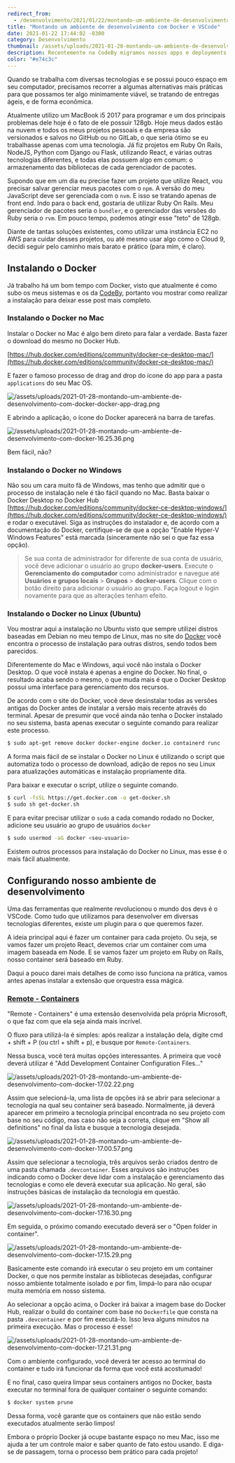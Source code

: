 ```yaml
---
redirect_from:
  - /desenvolvimento/2021/01/22/montando-um-ambiente-de-desenvolvimento-com-docker-e-vscode.html
title: "Montando um ambiente de desenvolvimento com Docker e VSCode"
date: 2021-01-22 17:44:02 -0300
category: Desenvolvimento
thumbnail: /assets/uploads/2021-01-28-montando-um-ambiente-de-desenvolvimento-com-docker-thumbnail.jpg
description: Recentemente na CodeBy migramos nossos apps e deployments da Digital Ocean para a AWS e com isso pudemos usufruir de toda a gama de serviços que a Amazon Web Services possui.
color: "#e74c3c"
---
```

Quando se trabalha com diversas tecnologias e se possui pouco espaço em seu computador, precisamos recorrer a algumas alternativas mais práticas para que possamos ter algo minimamente viável, se tratando de entregas ágeis, e de forma econômica.

Atualmente utilizo um MacBook i5 2017 para programar e um dos principais problemas dele hoje é o fato de ele possuir 128gb. Hoje meus dados estão na nuvem e todos os meus projetos pessoais e da empresa são versionados e salvos no GitHub ou no GitLab, o que seria ótimo se eu trabalhasse apenas com uma tecnologia. Já fiz projetos em Ruby On Rails, NodeJS, Python com Django ou Flask, utilizando React, e várias outras tecnologias diferentes, e todas elas possuem algo em comum: o armazenamento das bibliotecas de cada gerenciador de pacotes.

Supondo que em um dia eu precise fazer um projeto que utilize React, vou precisar salvar gerenciar meus pacotes com o `npm`. A versão do meu JavaScript deve ser gerenciada com o `nvm`. E isso se tratando apenas de front end. Indo para o back end, gostaria de utilizar Ruby On Rails. Meu gerenciador de pacotes seria o `bundler`, e o gerenciador das versões do Ruby seria o `rvm`. Em pouco tempo, podemos atingir esse "teto" de 128gb.

Diante de tantas soluções existentes, como utilizar uma instância EC2 no AWS para cuidar desses projetos, ou até mesmo usar algo como o Cloud 9, decidi seguir pelo caminho mais barato e prático (para mim, é claro).

## Instalando o Docker

Já trabalho há um bom tempo com Docker, visto que atualmente é como subo os meus sistemas e os da [CodeBy](https://codeby.com.br/), portanto vou mostrar como realizar a instalação para deixar esse post mais completo.

### Instalando o Docker no Mac

Instalar o Docker no Mac é algo bem direto para falar a verdade. Basta fazer o download do mesmo no Docker Hub.

[https://hub.docker.com/editions/community/docker-ce-desktop-mac/](https://hub.docker.com/editions/community/docker-ce-desktop-mac/)

E fazer o famoso processo de drag and drop do ícone do app para a pasta `applications` do seu Mac OS.

![/assets/uploads/2021-01-28-montando-um-ambiente-de-desenvolvimento-com-docker-docker-app-drag.png](/assets/uploads/2021-01-28-montando-um-ambiente-de-desenvolvimento-com-docker-docker-app-drag.png)

E abrindo a aplicação, o ícone do Docker aparecerá na barra de tarefas.

![/assets/uploads/2021-01-28-montando-um-ambiente-de-desenvolvimento-com-docker-16.25.36.png](/assets/uploads/2021-01-28-montando-um-ambiente-de-desenvolvimento-com-docker-16.25.36.png)

Bem fácil, não?

### Instalando o Docker no Windows

Não sou um cara muito fã de Windows, mas tenho que admitir que o processo de instalação nele é tão fácil quando no Mac. Basta baixar o Docker Desktop no Docker Hub [https://hub.docker.com/editions/community/docker-ce-desktop-windows/](https://hub.docker.com/editions/community/docker-ce-desktop-windows/) e rodar o executável. Siga as instruções do instalador e, de acordo com a documentação do Docker, certifique-se de que a opção "Enable Hyper-V Windows Features" está marcada (sinceramente não sei o que faz essa opção). 

> Se sua conta de administrador for diferente de sua conta de usuário, você deve adicionar o usuário ao grupo **docker-users**. Execute o **Gerenciamento do computador** como administrador e navegue até **Usuários e grupos locais** > **Grupos** > **docker-users**. Clique com o botão direito para adicionar o usuário ao grupo. Faça logout e login novamente para que as alterações tenham efeito.

### Instalando o Docker no Linux (Ubuntu)

Vou mostrar aqui a instalação no Ubuntu visto que sempre utilizei distros baseadas em Debian no meu tempo de Linux, mas no site do [Docker](https://docs.docker.com/engine/install) você encontra o processo de instalação para outras distros, sendo todos bem parecidos.

Diferentemente do Mac e Windows, aqui você não instala o Docker Desktop. O que você instala é apenas a engine do Docker. No final, o resultado acaba sendo o mesmo, o que muda mais é que o Docker Desktop possui uma interface para gerenciamento dos recursos.

De acordo com o site do Docker, você deve desinstalar todas as versões antigas do Docker antes de instalar a versão mais recente através do terminal. Apesar de presumir que você ainda não tenha o Docker instalado no seu sistema, basta apenas executar o seguinte comando para realizar este processo.

```bash
$ sudo apt-get remove docker docker-engine docker.io containerd runc
```

A forma mais fácil de se instalar o Docker no Linux é utilizando o script que automatiza todo o processo de download, adição de repos no seu Linux para atualizações automáticas e instalação propriamente dita. 

Para baixar e executar o script, utilize o seguinte comando.

```bash
$ curl -fsSL https://get.docker.com -o get-docker.sh
$ sudo sh get-docker.sh
```

E para evitar precisar utilizar o `sudo` a cada comando rodado no Docker, adicione seu usuário ao grupo de usuários `docker`

```bash
$ sudo usermod -aG docker <seu-usuario>
```

Existem outros processos para instalação do Docker no Linux, mas esse é o mais fácil atualmente.

## Configurando nosso ambiente de desenvolvimento

Uma das ferramentas que realmente revolucionou o mundo dos devs é o VSCode. Como tudo que utilizamos para desenvolver em diversas tecnologias diferentes, existe um plugin para o que queremos fazer.

A ideia principal aqui é fazer um container para cada projeto. Ou seja, se vamos fazer um projeto React, devemos criar um container com uma imagem baseada em Node. E se vamos fazer um projeto em Ruby on Rails, nosso container será baseado em Ruby.

Daqui a pouco darei mais detalhes de como isso funciona na prática, vamos antes apenas instalar a extensão que orquestra essa mágica.

### [Remote - Containers](https://marketplace.visualstudio.com/items?itemName=ms-vscode-remote.remote-containers)

"Remote - Containers" é uma extensão desenvolvida pela própria Microsoft, o que faz com que ela seja ainda mais incrível.

O fluxo para utilizá-la é simples: após realizar a instalação dela, digite cmd + shift + P (ou ctrl + shift + p), e busque por `Remote-Containers`.

Nessa busca, você terá muitas opções interessantes. A primeira que você deverá utilizar é "Add Development Container Configuration Files..."

![/assets/uploads/2021-01-28-montando-um-ambiente-de-desenvolvimento-com-docker-17.02.22.png](/assets/uploads/2021-01-28-montando-um-ambiente-de-desenvolvimento-com-docker-17.02.22.png)

Assim que selecioná-la, uma lista de opções irá se abrir para selecionar a tecnologia na qual seu container será baseado. Normalmente, já deverá aparecer em primeiro a tecnologia principal encontrada no seu projeto com base no seu código, mas caso não seja a correta, clique em "Show all definitions" no final da lista e busque a tecnologia desejada.

![/assets/uploads/2021-01-28-montando-um-ambiente-de-desenvolvimento-com-docker-17.00.57.png](/assets/uploads/2021-01-28-montando-um-ambiente-de-desenvolvimento-com-docker-17.00.57.png)

Assim que selecionar a tecnologia, três arquivos serão criados dentro de uma pasta chamada `.devcontainer`.  Esses arquivos são instruções indicando como o Docker deve lidar com a instalação e gerenciamento das tecnologias e como ele deverá executar sua aplicação. No geral, são instruções básicas de instalação da tecnologia em questão.

![/assets/uploads/2021-01-28-montando-um-ambiente-de-desenvolvimento-com-docker-17.16.30.png](/assets/uploads/2021-01-28-montando-um-ambiente-de-desenvolvimento-com-docker-17.16.30.png)

Em seguida, o próximo comando executado deverá ser o "Open folder in container".

![/assets/uploads/2021-01-28-montando-um-ambiente-de-desenvolvimento-com-docker-17.15.29.png](/assets/uploads/2021-01-28-montando-um-ambiente-de-desenvolvimento-com-docker-17.15.29.png)

Basicamente este comando irá executar o seu projeto em um container Docker, o que nos permite instalar as bibliotecas desejadas, configurar nosso ambiente totalmente isolado e por fim, limpá-lo para não ocupar muita memória em nosso sistema.

Ao selecionar a opção acima, o Docker irá baixar a imagem base do Docker Hub, realizar o build do container com base no `Dockerfile` que consta na pasta `.devcontainer` e por fim executá-lo. Isso leva alguns minutos na primeira execução. Mas o processo é esse!

![/assets/uploads/2021-01-28-montando-um-ambiente-de-desenvolvimento-com-docker-17.21.31.png](/assets/uploads/2021-01-28-montando-um-ambiente-de-desenvolvimento-com-docker-17.21.31.png)

Com o ambiente configurado, você deverá ter acesso ao terminal do container e tudo irá funcionar da forma que você está acostumado!

E no final, caso queira limpar seus containers antigos no Docker, basta executar no terminal fora de qualquer container o seguinte comando:

```bash
$ docker system prune
```

Dessa forma, você garante que os containers que não estão sendo executados atualmente serão limpos!

Embora o próprio Docker já ocupe bastante espaço no meu Mac, isso me ajuda a ter um controle maior e saber quanto de fato estou usando. E diga-se de passagem, torna o processo bem prático para cada projeto!